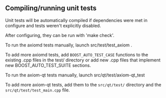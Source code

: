 Compiling/running unit tests
------------------------------------

Unit tests will be automatically compiled if dependencies were met in configure
and tests weren't explicitly disabled.

After configuring, they can be run with 'make check'.

To run the axiomd tests manually, launch src/test/test_axiom .

To add more axiomd tests, add `BOOST_AUTO_TEST_CASE` functions to the existing
.cpp files in the test/ directory or add new .cpp files that
implement new BOOST_AUTO_TEST_SUITE sections.

To run the axiom-qt tests manually, launch src/qt/test/axiom-qt_test

To add more axiom-qt tests, add them to the `src/qt/test/` directory and
the `src/qt/test/test_main.cpp` file.
